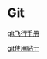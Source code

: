 # Git

[git飞行手册](https://github.com/k88hudson/git-flight-rules/blob/master/README_zh-CN.md)

[git使用贴士](https://github.com/521xueweihan/git-tips)
